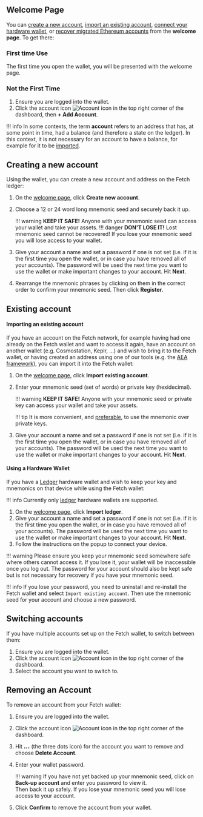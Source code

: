 ## Welcome Page

You can [create a new account](#creating-a-new-account), [import an existing account](#importing-an-existing-account), [connect your hardware wallet](#using-a-hardware-wallet), or [recover migrated Ethereum accounts](./migrate_erc20.md) from the **welcome page**. To get there: 

### First time Use

The first time you open the wallet, you will be presented with the welcome page. 

### Not the First Time

1. Ensure you are logged into the wallet.
2. Click the account icon ![Account icon](../images/account.png) in the top right corner of the dashboard, then **+ Add Account**.

!!! info
    In some contexts, the term **account** refers to an address that has, at some point in time, had a balance (and therefore a state on the ledger). In this context, it is not necessary for an account to have a balance, for example for it to be [imported](#importing-an-existing-account).

## Creating a new account

Using the wallet, you can create a new account and address on the Fetch ledger:

1. On the [welcome page](#welcome-page), click **Create new account**.
2. Choose a 12 or 24 word long mnemonic seed and securely back it up.

    !!! warning
        **KEEP IT SAFE!** Anyone with your mnemonic seed can access your wallet and take your assets.
    !!! danger
        **DON'T LOSE IT!** Lost mnemonic seed cannot be recovered! If you lose your mnemonic seed you will lose access to your wallet.

3. Give your account a name and set a password if one is not set (i.e. if it is the first time you open the wallet, or in case you have removed all of your accounts). The password will be used the next time you want to use the wallet or make important changes to your account. Hit **Next**.
4. Rearrange the mnemonic phrases by clicking on them in the correct order to confirm your mnemonic seed. Then click **Register**.

## Existing account

#### Importing an existing account

If you have an account on the Fetch network, for example having had one already on the Fetch wallet and want to access it again, have an account on another wallet (e.g. Cosmostation, Keplr, ...) and wish to bring it to the Fetch wallet, or having created an address using one of our tools (e.g. the [AEA framework](https://docs.fetch.ai/aea)), you can import it into the Fetch wallet:

1. On the [welcome page](#welcome-page), click **Import existing account**.
2. Enter your mnemonic seed (set of words) or private key (hexidecimal).

    !!! warning
        **KEEP IT SAFE!** Anyone with your mnemonic seed or private key can access your wallet and take your assets.

    !!! tip
        It is more convenient, and [preferable](https://www.investopedia.com/terms/h/hd-wallet-hierarchical-deterministic-wallet.asp), to use the mnemonic over private keys.

3. Give your account a name and set a password if one is not set (i.e. if it is the first time you open the wallet, or in case you have removed all of your accounts). The password will be used the next time you want to use the wallet or make important changes to your account. Hit **Next**.

#### Using a Hardware Wallet

If you have a [Ledger](https://www.ledger.com/) hardware wallet and wish to keep your key and mnemonics on that device while using the Fetch wallet:

!!! info
    Currently only [ledger](https://www.ledger.com/) hardware wallets are supported.

1. On the [welcome page](#welcome-page), click **Import ledger**.
2. Give your account a name and set a password if one is not set (i.e. if it is the first time you open the wallet, or in case you have removed all of your accounts). The password will be used the next time you want to use the wallet or make important changes to your account. Hit **Next**.
3. Follow the instructions on the popup to connect your device.

!!! warning
    Please ensure you keep your mnemonic seed somewhere safe where others cannot access it. If you lose it, your wallet will be inaccessible once you log out. The password for your account should also be kept safe but is not necessary for recovery if you have your mnemonic seed.

!!! info
    If you lose your password, you need to uninstall and re-install the Fetch wallet and select `Import existing account`. Then use the mnemonic seed for your account and choose a new password.


## Switching accounts

If you have multiple accounts set up on the Fetch wallet, to switch between them: 

1. Ensure you are logged into the wallet. 
2. Click the account icon ![Account icon](../images/account.png) in the top right corner of the dashboard. 
3. Select the account you want to switch to.

## Removing an Account

To remove an account from your Fetch wallet:

1. Ensure you are logged into the wallet.
2. Click the account icon ![Account icon](../images/account.png) in the top right corner of the dashboard.
3. Hit <b style="vertical-align: text-bottom;font-weight: 900;">...</b> (the three dots icon) for the account you want to remove and choose **Delete Account**. 
4. Enter your wallet password.

    !!! warning
        If you have not yet backed up your mnemonic seed, click on **Back-up account** and enter you password to view it.<br />
        Then back it up safely. If you lose your mnemonic seed you will lose access to your account.

5. Click **Confirm** to remove the account from your wallet.
